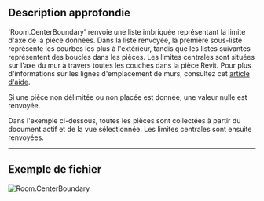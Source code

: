 ## Description approfondie
'Room.CenterBoundary' renvoie une liste imbriquée représentant la limite d'axe de la pièce données. Dans la liste renvoyée, la première sous-liste représente les courbes les plus à l'extérieur, tandis que les listes suivantes représentent des boucles dans les pièces. Les limites centrales sont situées sur l'axe du mur à travers toutes les couches dans la pièce Revit. Pour plus d'informations sur les lignes d'emplacement de murs, consultez cet [article d'aide](https://help.autodesk.com/view/RVT/2024/FRA/?guid=GUID-0BB62832-36DD-4E06-A9D4-EE98CE0FCF89).

Si une pièce non délimitée ou non placée est donnée, une valeur nulle est renvoyée.

Dans l'exemple ci-dessous, toutes les pièces sont collectées à partir du document actif et de la vue sélectionnée. Les limites centrales sont ensuite renvoyées.
___
## Exemple de fichier

![Room.CenterBoundary](./Revit.Elements.Room.CenterBoundary_img.jpg)
